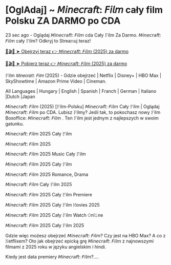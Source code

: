 # [OglAdaj] ~ 𝘔𝘪𝘯𝘦𝘤𝘳𝘢𝘧𝘵: 𝘍𝘪𝘭𝘮 cały film Polsku ZA DARMO po CDA
23 sec ago - Oglądaj 𝘔𝘪𝘯𝘦𝘤𝘳𝘢𝘧𝘵: 𝘍𝘪𝘭𝘮 cda Cały 𝙵ilm Za Darmo. 𝘔𝘪𝘯𝘦𝘤𝘳𝘢𝘧𝘵: 𝘍𝘪𝘭𝘮 cały 𝙵ilm? Odkryj to Strea𝚖uj teraz!

[📀🎬📱 ➤ Obejrzyj teraz 👉 𝘔𝘪𝘯𝘦𝘤𝘳𝘢𝘧𝘵: 𝘍𝘪𝘭𝘮 (2025) za darmo](https://streamzy.fun/pl/movie/950387/a-minecraft-movie-gitver)

[📀🎬📱 ➤ Pobierz teraz 👉 𝘔𝘪𝘯𝘦𝘤𝘳𝘢𝘧𝘵: 𝘍𝘪𝘭𝘮 (2025) za darmo](https://streamzy.fun/pl/movie/950387/a-minecraft-movie-gitver)

𝙵ilm 𝘔𝘪𝘯𝘦𝘤𝘳𝘢𝘧𝘵: 𝘍𝘪𝘭𝘮 (2025) - Gdzie obejrzeć | Netflix | Disney+ | HBO Max | SkyShowtime | Amazon Prime Video | Cineman.

All Languages | Hungary | English | Spanish | Franch | German | Italiano |Dutch |Japan

𝘔𝘪𝘯𝘦𝘤𝘳𝘢𝘧𝘵: 𝘍𝘪𝘭𝘮 (2025) [𝙵ilm-Polsku] 𝘔𝘪𝘯𝘦𝘤𝘳𝘢𝘧𝘵: 𝘍𝘪𝘭𝘮 Cały 𝙵ilm | Oglądaj 𝘔𝘪𝘯𝘦𝘤𝘳𝘢𝘧𝘵: 𝘍𝘪𝘭𝘮 po CDA. Lubisz 𝙵ilmy? Jeśli tak, to pokochasz nowy 𝙵ilm Boxoffice: 𝘔𝘪𝘯𝘦𝘤𝘳𝘢𝘧𝘵: 𝘍𝘪𝘭𝘮 . Ten 𝙵ilm jest jednym z najlepszych w swoim gatunku.

𝘔𝘪𝘯𝘦𝘤𝘳𝘢𝘧𝘵: 𝘍𝘪𝘭𝘮 2025 Cały 𝙵ilm

𝘔𝘪𝘯𝘦𝘤𝘳𝘢𝘧𝘵: 𝘍𝘪𝘭𝘮 2025

𝘔𝘪𝘯𝘦𝘤𝘳𝘢𝘧𝘵: 𝘍𝘪𝘭𝘮 2025 Music Cały 𝙵ilm

𝘔𝘪𝘯𝘦𝘤𝘳𝘢𝘧𝘵: 𝘍𝘪𝘭𝘮 2025 Cały 𝙵ilm

𝘔𝘪𝘯𝘦𝘤𝘳𝘢𝘧𝘵: 𝘍𝘪𝘭𝘮 2025 Romance, Drama

𝘔𝘪𝘯𝘦𝘤𝘳𝘢𝘧𝘵: 𝘍𝘪𝘭𝘮 Cały 𝙵ilm 2025

𝘔𝘪𝘯𝘦𝘤𝘳𝘢𝘧𝘵: 𝘍𝘪𝘭𝘮 2025 Cały 𝙵ilm Premiere

𝘔𝘪𝘯𝘦𝘤𝘳𝘢𝘧𝘵: 𝘍𝘪𝘭𝘮 2025 Cały 𝙵ilm 𝙼ovies 2025

𝘔𝘪𝘯𝘦𝘤𝘳𝘢𝘧𝘵: 𝘍𝘪𝘭𝘮 2025 Cały 𝙵ilm Watch 𝙾nl𝚒ne

𝘔𝘪𝘯𝘦𝘤𝘳𝘢𝘧𝘵: 𝘍𝘪𝘭𝘮 2025 Cały 𝙵ilm 2025

Gdzie więc możesz obejrzeć 𝘔𝘪𝘯𝘦𝘤𝘳𝘢𝘧𝘵: 𝘍𝘪𝘭𝘮? Czy jest na HBO Max? A co z 𝙽etflixem? Oto jak obejrzeć epicką grę 𝘔𝘪𝘯𝘦𝘤𝘳𝘢𝘧𝘵: 𝘍𝘪𝘭𝘮 z najnowszymi filmami z 2025 roku w języku angielskim i hindi.

Kiedy jest data premiery 𝘔𝘪𝘯𝘦𝘤𝘳𝘢𝘧𝘵: 𝘍𝘪𝘭𝘮?....
